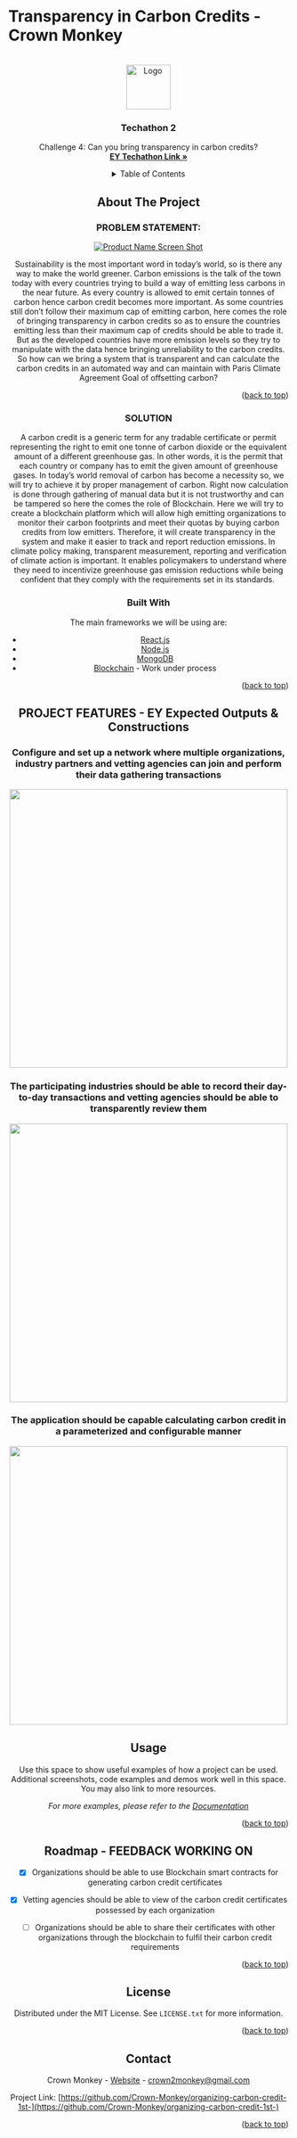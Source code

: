 # Transparency in Carbon Credits - Crown Monkey
<div id="top"></div>
<!-- PROJECT LOGO -->
<br />
<div align="center">
  <a href="https://github.com/Crown-Monkey/organizing-carbon-credit-1st-">
    <img src="[img]https://i.imgur.com/Z5VydRU.png[/img]" alt="Logo" width="80" height="80">
  </a>

  <h3 align="center">Techathon 2</h3>

  <p align="center">
    Challenge 4: Can you bring transparency in carbon credits?
    <br />
    <a href="https://www.ey.com/en_in/techathon-ii/challenge-4-can-you-bring-transparency-in-carbon-credits"><strong>EY Techathon Link »</strong></a>



<!-- TABLE OF CONTENTS -->
<details>
  <summary>Table of Contents</summary>
  <ol>
    <li>
      <a href="#about-the-project">About The Project</a>
      <ul>
        <li><a href="#built-with">Problem Statements</a></li>
        <li><a href="#built-with">Solutions</a></li>
        <li><a href="#built-with">Built With</a></li>
      </ul>
    </li>
    <li>
      <a href="#getting-started">Getting Started</a>
      <ul>
        <li><a href="#prerequisites">Project Features</a></li>
      </ul>
    </li>
    <!-- <li><a href="#usage">Usage</a></li> -->
    <li><a href="#roadmap">Roadmap</a></li>
    <!-- <li><a href="#contributing">Contributing</a></li> -->
    <li><a href="#license">License</a></li>
    <li><a href="#contact">Contact</a></li>
    <!-- <li><a href="#acknowledgments">Acknowledgments</a></li> -->
  </ol>
</details>



<!-- ABOUT THE PROJECT -->
## About The Project

### PROBLEM STATEMENT:

[![Product Name Screen Shot][product-screenshot]](crown-monkey.com)

Sustainability is the most important word in today’s world, so is there any way to make the world greener. Carbon emissions is the talk of the town today with every countries trying to build a way of emitting less carbons in the near future. As every country is allowed to emit certain tonnes of carbon hence carbon credit becomes more important. As some countries still don’t follow their maximum cap of emitting carbon, here comes the role of bringing transparency in carbon credits so as to ensure the countries emitting less than their maximum cap of credits should be able to trade it. But as the developed countries have more emission levels so they try to manipulate with the data hence bringing unreliability to the carbon credits. So how can we bring a system that is transparent and can calculate the carbon credits in an automated way and can maintain with Paris Climate Agreement Goal of offsetting carbon?

<p align="right">(<a href="#top">back to top</a>)</p>


### SOLUTION 

A carbon credit is a generic term for any tradable certificate or permit representing the right to emit one tonne of carbon dioxide or the equivalent amount of a different greenhouse gas. In other words, it is the permit that each country or company has to emit the given amount of greenhouse gases. In today’s world removal of carbon has become a necessity so, we will try to achieve it by proper management of carbon. Right now calculation is done through gathering of manual data but it is not trustworthy and can be tampered so here the comes the role of Blockchain. Here we will try to create a blockchain platform which will allow high emitting organizations to monitor their carbon footprints and meet their quotas by buying carbon credits from low emitters. Therefore, it will create transparency in the system and make it easier to track and report reduction emissions. In climate policy making, transparent measurement, reporting and verification of climate action is important. It enables policymakers to understand where they need to incentivize greenhouse gas emission reductions while being confident that they comply with the requirements set in its standards. ​



### Built With

The main frameworks we will be using are:

* [React.js](https://reactjs.org/)
* [Node.js](https://nodejs.org/en/)
* [MongoDB](https://www.mongodb.com/)
* [Blockchain](https://ethereum.org/en/) - Work under process




<p align="right">(<a href="#top">back to top</a>)</p>



<!-- GETTING STARTED -->
## PROJECT FEATURES - EY Expected Outputs & Constructions

### Configure and set up a network where multiple organizations, industry partners and vetting agencies can join and perform their data gathering transactions

<p align="center"><img width="500px" src="https://i.imgur.com/5sqZQgJ.png"></p>

### The participating industries should be able to record their day-to-day transactions and vetting agencies should be able to transparently review them

<p align="center"><img width="500px" src="https://i.imgur.com/kuCjaE0.png"></p>

### The application should be capable calculating carbon credit in a parameterized and configurable manner

<p align="center"><img width="500px" src="https://i.imgur.com/gJ9SYs0.png"></p>





<!-- ### Installation

_Below is an example of how you can instruct your audience on installing and setting up your app. This template doesn't rely on any external dependencies or services._

1. Get a free API Key at [https://example.com](https://example.com)
2. Clone the repo
   ```sh
   git clone https://github.com/your_username_/Project-Name.git
   ```
3. Install NPM packages
   ```sh
   npm install
   ```
4. Enter your API in `config.js`
   ```js
   const API_KEY = 'ENTER YOUR API';
   ```

<p align="right">(<a href="#top">back to top</a>)</p> -->



<!-- USAGE EXAMPLES -->
## Usage

Use this space to show useful examples of how a project can be used. Additional screenshots, code examples and demos work well in this space. You may also link to more resources.

_For more examples, please refer to the [Documentation](https://example.com)_

<p align="right">(<a href="#top">back to top</a>)</p>



<!-- ROADMAP -->
## Roadmap - FEEDBACK WORKING ON

- [x] Organizations should be able to use Blockchain smart contracts for generating carbon credit certificates
- [x] Vetting agencies should be able to view of the carbon credit certificates possessed by each organization
- [ ] Organizations should be able to share their certificates with other organizations through the blockchain to fulfil their carbon credit requirements


<p align="right">(<a href="#top">back to top</a>)</p>



<!-- CONTRIBUTING -->
<!-- ## Contributing

Contributions are what make the open source community such an amazing place to learn, inspire, and create. Any contributions you make are **greatly appreciated**.

If you have a suggestion that would make this better, please fork the repo and create a pull request. You can also simply open an issue with the tag "enhancement".
Don't forget to give the project a star! Thanks again!

1. Fork the Project
2. Create your Feature Branch (`git checkout -b feature/AmazingFeature`)
3. Commit your Changes (`git commit -m 'Add some AmazingFeature'`)
4. Push to the Branch (`git push origin feature/AmazingFeature`)
5. Open a Pull Request

<p align="right">(<a href="#top">back to top</a>)</p> -->



<!-- LICENSE -->
## License

Distributed under the MIT License. See `LICENSE.txt` for more information.

<p align="right">(<a href="#top">back to top</a>)</p>



<!-- CONTACT -->
## Contact

Crown Monkey - [Website](https://crown-monkey.com/) - crown2monkey@gmail.com

Project Link: [https://github.com/Crown-Monkey/organizing-carbon-credit-1st-](https://github.com/Crown-Monkey/organizing-carbon-credit-1st-)

<p align="right">(<a href="#top">back to top</a>)</p>



<!-- ACKNOWLEDGMENTS -->
<!-- ## Acknowledgments

Use this space to list resources you find helpful and would like to give credit to. I've included a few of my favorites to kick things off!

* [Choose an Open Source License](https://choosealicense.com)
* [GitHub Emoji Cheat Sheet](https://www.webpagefx.com/tools/emoji-cheat-sheet)
* [Malven's Flexbox Cheatsheet](https://flexbox.malven.co/)
* [Malven's Grid Cheatsheet](https://grid.malven.co/)
* [Img Shields](https://shields.io)
* [GitHub Pages](https://pages.github.com)
* [Font Awesome](https://fontawesome.com)
* [React Icons](https://react-icons.github.io/react-icons/search)

<p align="right">(<a href="#top">back to top</a>)</p> -->



<!-- MARKDOWN LINKS & IMAGES -->
<!-- https://www.markdownguide.org/basic-syntax/#reference-style-links -->
<!-- [contributors-shield]: https://img.shields.io/github/contributors/othneildrew/Best-README-Template.svg?style=for-the-badge
[contributors-url]: https://github.com/othneildrew/Best-README-Template/graphs/contributors
[forks-shield]: https://img.shields.io/github/forks/othneildrew/Best-README-Template.svg?style=for-the-badge
[forks-url]: https://github.com/othneildrew/Best-README-Template/network/members
[stars-shield]: https://img.shields.io/github/stars/othneildrew/Best-README-Template.svg?style=for-the-badge
[stars-url]: https://github.com/othneildrew/Best-README-Template/stargazers
[issues-shield]: https://img.shields.io/github/issues/othneildrew/Best-README-Template.svg?style=for-the-badge
[issues-url]: https://github.com/othneildrew/Best-README-Template/issues
[license-shield]: https://img.shields.io/github/license/othneildrew/Best-README-Template.svg?style=for-the-badge
[license-url]: https://github.com/othneildrew/Best-README-Template/blob/master/LICENSE.txt
[linkedin-shield]: https://img.shields.io/badge/-LinkedIn-black.svg?style=for-the-badge&logo=linkedin&colorB=555 -->
<!-- [linkedin-url]: https://linkedin.com/in/othneildrew -->
[product-screenshot]: https://i.imgur.com/HipUfRs.png